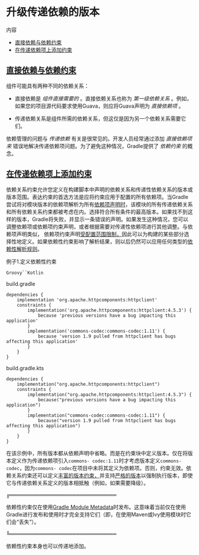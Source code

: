 # 升级传递依赖的版本


内容

  * [直接依赖与依赖约束](#%E7%9B%B4%E6%8E%A5%E4%BE%9D%E8%B5%96%E4%B8%8E%E4%BE%9D%E8%B5%96%E7%BA%A6%E6%9D%9F)
  * [在传递依赖项上添加约束](#%E5%9C%A8%E4%BC%A0%E9%80%92%E4%BE%9D%E8%B5%96%E9%A1%B9%E4%B8%8A%E6%B7%BB%E5%8A%A0%E7%BA%A6%E6%9D%9F)

## [直接依赖与依赖约束](#%E7%9B%B4%E6%8E%A5%E4%BE%9D%E8%B5%96%E4%B8%8E%E4%BE%9D%E8%B5%96%E7%BA%A6%E6%9D%9F)

组件可能具有两种不同的依赖关系：

  * 直接依赖是 _组件直接需要的_ 。直接依赖关系也称为 _第一级依赖关系_ 。例如，如果您的项目源代码要求使用Guava，则应将Guava声明为 _直接依赖项_ 。

  * 传递依赖关系是组件所需的依赖关系，但这仅是因为另一个依赖关系需要它们。

依赖管理的问题与 _传递依赖_ 有关是很常见的。开发人员经常通过添加 _直接依赖项来_ 错误地解决传递依赖项问题。为了避免这种情况，Gradle提供了
_依赖约束_ 的概念。

## [在传递依赖项上添加约束](#%E5%9C%A8%E4%BC%A0%E9%80%92%E4%BE%9D%E8%B5%96%E9%A1%B9%E4%B8%8A%E6%B7%BB%E5%8A%A0%E7%BA%A6%E6%9D%9F)

依赖关系约束允许您定义在构建脚本中声明的依赖关系和传递性依赖关系的版本或版本范围。表达约束的首选方法是应将约束应用于配置的所有依赖项。当Gradle尝试将对模块版本的依赖项解析为所有[依赖项声明时](/md/声明丰富版本.md)，该模块的所有传递依赖关系和所有依赖关系约束都被考虑在内。选择符合所有条件的最高版本。如果找不到这样的版本，Gradle将失败，并显示一条错误的声明。如果发生这种情况，您可以调整依赖项或依赖项约束声明，或者根据需要对传递性依赖项进行其他调整。与依赖项声明类似，
依赖项约束声明[受配置范围限制，](/md/声明依赖.md#sec:what-are-dependency-configurations)因此可以为构建的某些部分选择性地定义。如果依赖性约束影响了解析结果，则以后仍然可以应用任何类型的[依赖性解析规则](/md/直接自定义依赖项的解析.md#sec:dependency_resolve_rules)。

例子1.定义依赖性约束

`Groovy``Kotlin`

build.gradle

    
    
    dependencies {
        implementation 'org.apache.httpcomponents:httpclient'
        constraints {
            implementation('org.apache.httpcomponents:httpclient:4.5.3') {
                because 'previous versions have a bug impacting this application'
            }
            implementation('commons-codec:commons-codec:1.11') {
                because 'version 1.9 pulled from httpclient has bugs affecting this application'
            }
        }
    }

build.gradle.kts

    
    
    dependencies {
        implementation("org.apache.httpcomponents:httpclient")
        constraints {
            implementation("org.apache.httpcomponents:httpclient:4.5.3") {
                because("previous versions have a bug impacting this application")
            }
            implementation("commons-codec:commons-codec:1.11") {
                because("version 1.9 pulled from httpclient has bugs affecting this application")
            }
        }
    }

在该示例中，所有版本都从依赖声明中省略。而是在约束块中定义版本。仅在将版本定义作为传递依赖项引入`commons-
codec:1.11`时才考虑版本定义`commons-codec`，因为`commons-
codec`在项目中未将其定义为依赖项。否则，约束无效。依赖关系约束还可以定义[丰富的版本约束，](/md/声明丰富版本.md)并支持[严格的版本](/md/声明丰富版本.md#sec:strict-version)以强制执行版本，即使它与传递依赖关系定义的版本相抵触（例如，如果需要降级）。

╔═════════════════════════════  

依赖性约束仅在使用[Gradle Module Metadata](/md/了解Gradle模块元数据.md#sec:understanding-gradle-module-md)时发布。这意味着当前仅在使用Gradle进行发布和使用时才完全支持它们（即，在使用Maven或Ivy使用模块时它们会“丢失”）。  
  
╚═════════════════════════════    
  
依赖性约束本身也可以传递地添加。


